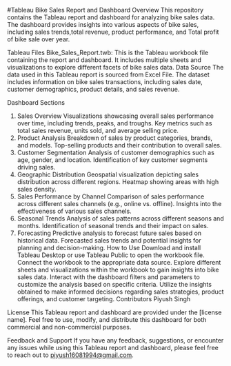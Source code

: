 #Tableau Bike Sales Report and Dashboard
Overview
This repository contains the Tableau report and dashboard for analyzing bike sales data. The dashboard provides insights into various aspects of bike sales, including sales trends,total revenue, product performance, and Total profit of bike sale over year.

Tableau Files
Bike_Sales_Report.twb: This is the Tableau workbook file containing the report and dashboard. It includes multiple sheets and visualizations to explore different facets of bike sales data.
Data Source
The data used in this Tableau report is sourced from Excel File. The dataset includes information on bike sales transactions, including sales date, customer demographics, product details, and sales revenue.

Dashboard Sections
1. Sales Overview
Visualizations showcasing overall sales performance over time, including trends, peaks, and troughs.
Key metrics such as total sales revenue, units sold, and average selling price.
2. Product Analysis
Breakdown of sales by product categories, brands, and models.
Top-selling products and their contribution to overall sales.
3. Customer Segmentation
Analysis of customer demographics such as age, gender, and location.
Identification of key customer segments driving sales.
4. Geographic Distribution
Geospatial visualization depicting sales distribution across different regions.
Heatmap showing areas with high sales density.
5. Sales Performance by Channel
Comparison of sales performance across different sales channels (e.g., online vs. offline).
Insights into the effectiveness of various sales channels.
6. Seasonal Trends
Analysis of sales patterns across different seasons and months.
Identification of seasonal trends and their impact on sales.
7. Forecasting
Predictive analysis to forecast future sales based on historical data.
Forecasted sales trends and potential insights for planning and decision-making.
How to Use
Download and install Tableau Desktop or use Tableau Public to open the workbook file.
Connect the workbook to the appropriate data source.
Explore different sheets and visualizations within the workbook to gain insights into bike sales data.
Interact with the dashboard filters and parameters to customize the analysis based on specific criteria.
Utilize the insights obtained to make informed decisions regarding sales strategies, product offerings, and customer targeting.
Contributors
Piyush Singh

License
This Tableau report and dashboard are provided under the [license name]. Feel free to use, modify, and distribute this dashboard for both commercial and non-commercial purposes.

Feedback and Support
If you have any feedback, suggestions, or encounter any issues while using this Tableau report and dashboard, please feel free to reach out to piyush16081994@gmail.com.
